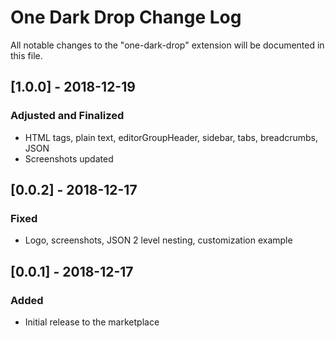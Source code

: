 # One Dark Drop Change Log

All notable changes to the "one-dark-drop" extension will be documented in this file.

## [1.0.0] - 2018-12-19

### Adjusted and Finalized

- HTML tags, plain text, editorGroupHeader, sidebar, tabs, breadcrumbs, JSON
- Screenshots updated

## [0.0.2] - 2018-12-17

### Fixed

- Logo, screenshots, JSON 2 level nesting, customization example

## [0.0.1] - 2018-12-17

### Added

- Initial release to the marketplace
